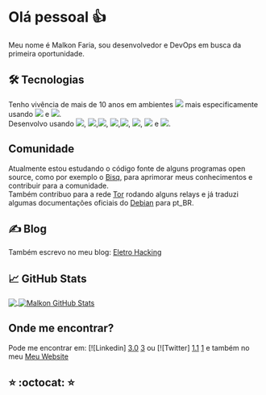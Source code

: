 # Olá pessoal :thumbsup:

Meu nome é Malkon Faria, sou desenvolvedor e DevOps em busca da primeira oportunidade.

## :hammer_and_wrench: Tecnologias

Tenho vivência de mais de 10 anos em ambientes ![](https://img.shields.io/badge/OS-Linux-sucess) mais especificamente usando ![](https://img.shields.io/badge/OS-Debian-FF1493) e ![](https://img.shields.io/badge/OS-CentOS-%2300008B). <br/>
Desenvolvo usando ![](https://img.shields.io/badge/Code-Java-%238B0000), ![](https://img.shields.io/badge/Code-HTML-%23FF4500),![](https://img.shields.io/badge/Code-CSS-blue), ![](https://img.shields.io/badge/Code-JS-%23FFD700),![](https://img.shields.io/badge/Framework-Spring-%2332CD32), ![](https://img.shields.io/badge/Framework-Bootstrap-%238A2BE2), ![](https://img.shields.io/badge/Framework-Angular-%23FF0000) e ![](https://img.shields.io/badge/Framework-Ionic-blue).

## Comunidade

Atualmente estou estudando o código fonte de alguns programas open source, como por exemplo o [Bisq](https://bisq.network/), para aprimorar meus conhecimentos e contribuir para a comunidade.<br/>
Também contribuo para a rede [Tor](https://www.torproject.org) rodando alguns relays e já traduzi algumas documentações oficiais do [Debian](https://www.debian.org/index.pt.html) para pt_BR.

## &#x270d; Blog

Também escrevo no meu blog: [Eletro Hacking](https://malkonf.github.io/blog/blog0.html)

## &#x1f4c8; GitHub Stats

<a href="https://github.com/MalkonF/MalkonF">
  <img align="center" src="https://github-readme-stats.vercel.app/api/top-langs/?username=MalkonF&title_color=ffffff&text_color=c9cacc&icon_color=2bbc8a&bg_color=1d1f21" />
</a>
<a href="https://github.com/MalkonF/MalkonF">
  <img align="center" src="https://github-readme-stats.vercel.app/api?username=MalkonF&show_icons=true&line_height=27&count_private=true&title_color=ffffff&text_color=c9cacc&icon_color=2bbc8a&bg_color=1d1f21" alt="Malkon GitHub Stats" />
</a>

## Onde me encontrar?

Pode me encontrar em: [![Linkedin] [3.0] [3] ou [![Twitter] [1.1] [1] e também no meu [Meu Website](https://malkonf.github.io/)

## :star: :octocat: :star:

<!-- icons -->

[1.1]: https://github.com/MalkonF/MalkonF/blob/main/twitter.png
[3.0]: https://github.com/MalkonF/MalkonF/blob/main/linkedin.png

<!-- redes sociais -->

[1]: https://twitter.com/RapazComum6
[2]: https://github.com/MalkonF
[3]: https://www.linkedin.com/in/malkon-faria-1843b81a7/
